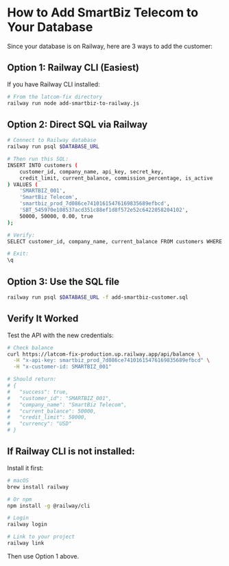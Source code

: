 # How to Add SmartBiz Telecom to Your Database

Since your database is on Railway, here are 3 ways to add the customer:

## Option 1: Railway CLI (Easiest)

If you have Railway CLI installed:

```bash
# From the latcom-fix directory
railway run node add-smartbiz-to-railway.js
```

## Option 2: Direct SQL via Railway

```bash
# Connect to Railway database
railway run psql $DATABASE_URL

# Then run this SQL:
INSERT INTO customers (
    customer_id, company_name, api_key, secret_key,
    credit_limit, current_balance, commission_percentage, is_active
) VALUES (
    'SMARTBIZ_001',
    'SmartBiz Telecom',
    'smartbiz_prod_7d086ce74101615476169835689efbcd',
    'SBT_545970e108537acd351c88ef1d8f572e52c6422058204102',
    50000, 50000, 0.00, true
);

# Verify:
SELECT customer_id, company_name, current_balance FROM customers WHERE customer_id = 'SMARTBIZ_001';

# Exit:
\q
```

## Option 3: Use the SQL file

```bash
railway run psql $DATABASE_URL -f add-smartbiz-customer.sql
```

## Verify It Worked

Test the API with the new credentials:

```bash
# Check balance
curl https://latcom-fix-production.up.railway.app/api/balance \
  -H "x-api-key: smartbiz_prod_7d086ce74101615476169835689efbcd" \
  -H "x-customer-id: SMARTBIZ_001"

# Should return:
# {
#   "success": true,
#   "customer_id": "SMARTBIZ_001",
#   "company_name": "SmartBiz Telecom",
#   "current_balance": 50000,
#   "credit_limit": 50000,
#   "currency": "USD"
# }
```

## If Railway CLI is not installed:

Install it first:

```bash
# macOS
brew install railway

# Or npm
npm install -g @railway/cli

# Login
railway login

# Link to your project
railway link
```

Then use Option 1 above.
